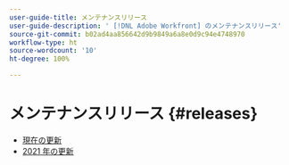 ```yaml
---
user-guide-title: メンテナンスリリース
user-guide-description: ' [!DNL Adobe Workfront] のメンテナンスリリース'
source-git-commit: b02ad4aa856642d9b9849a6a8e0d9c94e4748970
workflow-type: ht
source-wordcount: '10'
ht-degree: 100%

---
```



# メンテナンスリリース {#releases}

+ [現在の更新](current-updates.md)
+ [2021 年の更新](2021-updates.md)

<!--

Articles must be added to this TOC file in order to render.

Use this list format to specify links to articles and section headings that expand and collapse in the left rail of the user guide.

An article link CANNOT be used as a section heading.

2022 Updates https://one.workfront.com/s/article/Workfront-Maintenance-Updates-1882317350
2021 Updates https://one.workfront.com/s/article/Workfront-Maintenance-Updates-Archive-2021


-->
